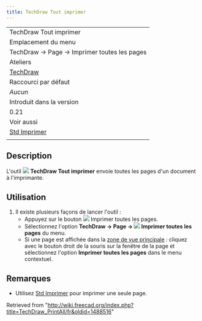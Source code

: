 ```yaml
---
title: TechDraw Tout imprimer
---
```

|  |
| --- |
| TechDraw Tout imprimer |
| Emplacement du menu |
| TechDraw → Page → Imprimer toutes les pages |
| Ateliers |
| [TechDraw](/TechDraw_Workbench/fr "TechDraw Workbench/fr") |
| Raccourci par défaut |
| *Aucun* |
| Introduit dans la version |
| 0.21 |
| Voir aussi |
| [Std Imprimer](/Std_Print/fr "Std Print/fr") |
|  |

## Description

L'outil ![](/images/TechDraw_PrintAll.svg) **TechDraw Tout imprimer** envoie toutes les pages d'un document à l'imprimante.

## Utilisation

1. Il existe plusieurs façons de lancer l'outil :
   * Appuyez sur le bouton ![](/images/TechDraw_PrintAll.svg) Imprimer toutes les pages.
   * Sélectionnez l'option **TechDraw → Page → ![](/images/TechDraw_PrintAll.svg) Imprimer toutes les pages** du menu.
   * Si une page est affichée dans la [zone de vue principale](/Main_view_area/fr "Main view area/fr") : cliquez avec le bouton droit de la souris sur la fenêtre de la page et sélectionnez l'option **Imprimer toutes les pages** dans le menu contextuel.

## Remarques

* Utilisez [Std Imprimer](/Std_Print/fr "Std Print/fr") pour imprimer une seule page.

Retrieved from "<http://wiki.freecad.org/index.php?title=TechDraw_PrintAll/fr&oldid=1488516>"